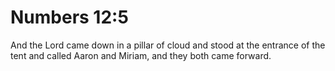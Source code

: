 # Numbers 12:5

And the Lord came down in a pillar of cloud and stood at the entrance of the tent and called Aaron and Miriam, and they both came forward.
